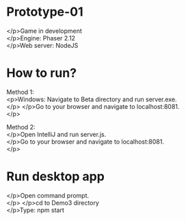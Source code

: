 # Prototype-01
&lt;/p&gt;Game in development <br />
&lt;/p&gt;Engine: Phaser 2.12 <br />
&lt;/p&gt;Web server: NodeJS <br />

# How to run? <br />
Method 1: <br />
&lt;p&gt;Windows: Navigate to Beta directory and run server.exe. <br />&lt;/p&gt;
&lt;/p&gt;Go to your browser and navigate to localhost:8081. <br />&lt;/p&gt;
  <br />
  
Method 2: <br/>
&lt;/p&gt;Open IntelliJ and run server.js. <br/>
&lt;/p&gt;Go to your browser and navigate to localhost:8081. <br/> &lt;/p&gt;
   
# Run desktop app <br />
&lt;/p&gt;Open command prompt. <br/>&lt;/p&gt;
&lt;/p&gt;cd to Demo3 directory <br/>
&lt;/p&gt;Type: npm start <br/>
